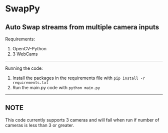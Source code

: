 # SwapPy
Auto Swap streams from multiple camera inputs
---
Requirements:
1. OpenCV-Python
2. 3 WebCams
--- 
Running the code:
1. Install the packages in the requirements file with ``` pip install -r requirements.txt ```
2. Run the main.py code with ``` python main.py ```
--- 
## NOTE
This code currently supports 3 cameras and will fail when run if number of cameras is less than 3 or greater.
